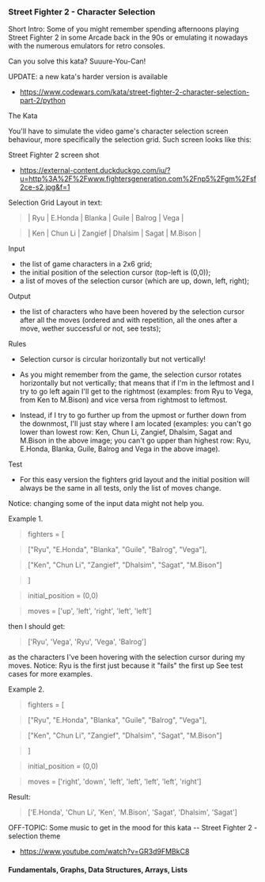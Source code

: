 ### Street Fighter 2 - Character Selection

<p> Short Intro: Some of you might remember spending afternoons playing Street Fighter 2 in some Arcade back in the 90s or emulating it nowadays with the numerous emulators for retro consoles.

<p> Can you solve this kata? Suuure-You-Can!

<p> UPDATE: a new kata's harder version is available 

- https://www.codewars.com/kata/street-fighter-2-character-selection-part-2/python

<p> The Kata

<p> You'll have to simulate the video game's character selection screen behaviour, more specifically the selection grid. Such screen looks like this:

<p> Street Fighter 2 screen shot 

- https://external-content.duckduckgo.com/iu/?u=http%3A%2F%2Fwww.fightersgeneration.com%2Fnp5%2Fgm%2Fsf2ce-s2.jpg&f=1

<p> Selection Grid Layout in text:

> | Ryu  | E.Honda | Blanka  | Guile   | Balrog | Vega    |

> | Ken  | Chun Li | Zangief | Dhalsim | Sagat  | M.Bison |

<p> Input

- the list of game characters in a 2x6 grid;
- the initial position of the selection cursor (top-left is (0,0));
- a list of moves of the selection cursor (which are up, down, left, right);

<p> Output

- the list of characters who have been hovered by the selection cursor after all the moves (ordered and with repetition, all the ones after a move, wether successful or not, see tests);

<p> Rules

- Selection cursor is circular horizontally but not vertically!

- As you might remember from the game, the selection cursor rotates horizontally but not vertically; that means that if I'm in the leftmost and I try to go left again I'll get to the rightmost (examples: from Ryu to Vega, from Ken to M.Bison) and vice versa from rightmost to leftmost.

- Instead, if I try to go further up from the upmost or further down from the downmost, I'll just stay where I am located (examples: you can't go lower than lowest row: Ken, Chun Li, Zangief, Dhalsim, Sagat and M.Bison in the above image; you can't go upper than highest row: Ryu, E.Honda, Blanka, Guile, Balrog and Vega in the above image).

<p> Test

- For this easy version the fighters grid layout and the initial position will always be the same in all tests, only the list of moves change.

<p> Notice: changing some of the input data might not help you.

<p> Example 1.

> fighters = [

> ["Ryu", "E.Honda", "Blanka", "Guile", "Balrog", "Vega"],

> ["Ken", "Chun Li", "Zangief", "Dhalsim", "Sagat", "M.Bison"]

> ]

> initial_position = (0,0)

> moves = ['up', 'left', 'right', 'left', 'left']

<p> then I should get:

> ['Ryu', 'Vega', 'Ryu', 'Vega', 'Balrog']

<p> as the characters I've been hovering with the selection cursor during my moves. Notice: Ryu is the first just because it "fails" the first up See test cases for more examples.

<p> Example 2.

> fighters = [

>   ["Ryu", "E.Honda", "Blanka", "Guile", "Balrog", "Vega"],

>   ["Ken", "Chun Li", "Zangief", "Dhalsim", "Sagat", "M.Bison"]

> ]

>initial_position = (0,0)

>moves = ['right', 'down', 'left', 'left', 'left', 'left', 'right']

<p> Result:

> ['E.Honda', 'Chun Li', 'Ken', 'M.Bison', 'Sagat', 'Dhalsim', 'Sagat']

<p> OFF-TOPIC: Some music to get in the mood for this kata -- Street Fighter 2 - selection theme

- https://www.youtube.com/watch?v=GR3d9FMBkC8


#### Fundamentals, Graphs, Data Structures, Arrays, Lists

